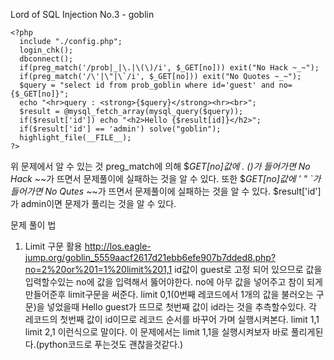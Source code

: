 Lord of SQL Injection No.3 - goblin
```
<?php
  include "./config.php";
  login_chk();
  dbconnect();
  if(preg_match('/prob|_|\.|\(\)/i', $_GET[no])) exit("No Hack ~_~");
  if(preg_match('/\'|\"|\`/i', $_GET[no])) exit("No Quotes ~_~");
  $query = "select id from prob_goblin where id='guest' and no={$_GET[no]}";
  echo "<hr>query : <strong>{$query}</strong><hr><br>";
  $result = @mysql_fetch_array(mysql_query($query));
  if($result['id']) echo "<h2>Hello {$result[id]}</h2>";
  if($result['id'] == 'admin') solve("goblin");
  highlight_file(__FILE__);
?>
```
위 문제에서 알 수 있는 것
preg_match에 의해 $_GET[no]값에 . ()가 들어가면 No Hack ~_~가 뜨면서 문제풀이에 실패하는 것을 알 수 있다.
또한 $_GET[no]값에 ' " `가 들어가면 No Qutes ~_~가 뜨면서 문제풀이에 실패하는 것을 알 수 있다.
$result['id']가 admin이면 문제가 풀리는 것을 알 수 있다.

문제 풀이 법
1) Limit 구문 활용
http://los.eagle-jump.org/goblin_5559aacf2617d21ebb6efe907b7dded8.php?no=2%20or%201=1%20limit%201,1
id값이 guest로 고정 되어 있으므로 값을 입력할수있는 no에 값을 입력해서 뚫어야한다.
no에 아무 값을 넣어주고 참이 되게 만들어준후 limit구문을 써준다.
limit 0,1(0번째 레코드에서 1개의 값을 불러오는 구문)을 넣었을때 Hello guest가 뜨므로 첫번째 값이 id라는 것을 추측할수있다.
각 레코드의 첫번째 값이 id이므로 레코드 순서를 바꾸어 가며 실행시켜본다.
limit 1,1 limit 2,1 이런식으로 말이다. 이 문제에서는 limit 1,1을 실행시켜보자 바로 풀리게된다.(python코드로 푸는것도 괜찮을것같다.)
